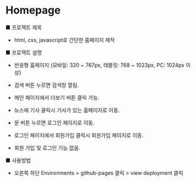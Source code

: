 # Homepage

■ 프로젝트 제목
  - html, css, javascript로 간단한 홈페이지 제작

■ 프로젝트 설명
  - 반응형 홈페이지 
    (모바일: 320 ~ 767px, 
     태블릿: 768 ~ 1023px, 
     PC: 1024px 이상)
     
  - 검색 버튼 누르면 검색창 열림.
  - 메인 페이지에서 더보기 버튼 클릭 가능. 
  - 뉴스에 기사 클릭시 기사가 있는 홈페이지로 이동.
  - 문 버튼 누르면 로그인 페이지로 이동.
  - 로그인 페이지에서 회원가입 클릭시 회원가입 페이지로 이동.
  - 회원 가입 및 로그인 기능 없음.

■ 사용방법
  - 오른쪽 하단 Environments > github-pages 클릭 > view deployment 클릭
